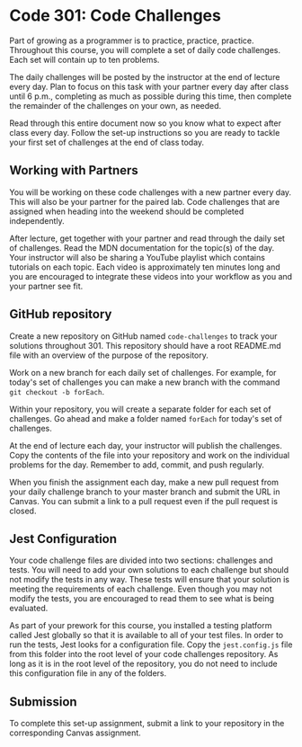 # Code 301: Code Challenges

Part of growing as a programmer is to practice, practice, practice. Throughout this course, you will complete a set of daily code challenges. Each set will contain up to ten problems.

The daily challenges will be posted by the instructor at the end of lecture every day. Plan to focus on this task with your partner every day after class until 6 p.m., completing as much as possible during this time, then complete the remainder of the challenges on your own, as needed.

Read through this entire document now so you know what to expect after class every day. Follow the set-up instructions so you are ready to tackle your first set of challenges at the end of class today.

## Working with Partners

You will be working on these code challenges with a new partner every day. This will also be your partner for the paired lab. Code challenges that are assigned when heading into the weekend should be completed independently.

After lecture, get together with your partner and read through the daily set of challenges. Read the MDN documentation for the topic(s) of the day. Your instructor will also be sharing a YouTube playlist which contains tutorials on each topic. Each video is approximately ten minutes long and you are encouraged to integrate these videos into your workflow as you and your partner see fit.

## GitHub repository

Create a new repository on GitHub named `code-challenges` to track your solutions throughout 301. This repository should have a root README.md file with an overview of the purpose of the repository.

Work on a new branch for each daily set of challenges. For example, for today's set of challenges you can make a new branch with the command `git checkout -b forEach`. 

Within your repository, you will create a separate folder for each set of challenges. Go ahead and make a folder named `forEach` for today's set of challenges.

At the end of lecture each day, your instructor will publish the challenges. Copy the contents of the file into your repository and work on the individual problems for the day. Remember to add, commit, and push regularly. 

When you finish the assignment each day, make a new pull request from your daily challenge branch to your master branch and submit the URL in Canvas. You can submit a link to a pull request even if the pull request is closed.

## Jest Configuration

Your code challenge files are divided into two sections: challenges and tests. You will need to add your own solutions to each challenge but should not modify the tests in any way. These tests will ensure that your solution is meeting the requirements of each challenge. Even though you may not modify the tests, you are encouraged to read them to see what is being evaluated.

As part of your prework for this course, you installed a testing platform called Jest globally so that it is available to all of your test files. In order to run the tests, Jest looks for a configuration file. Copy the `jest.config.js` file from this folder into the root level of your code challenges repository. As long as it is in the root level of the repository, you do not need to include this configuration file in any of the folders.

## Submission

To complete this set-up assignment, submit a link to your repository in the corresponding Canvas assignment.
